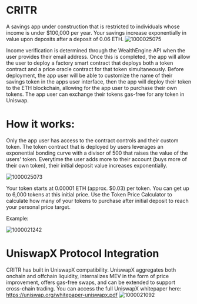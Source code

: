# CRITR
A savings app under construction that is restricted to individuals whose income is under $100,000 per year. Your savings increase exponentially in value upon deposits after a deposit of 0.06 ETH.
![1000025075](https://github.com/user-attachments/assets/353673fb-89fc-4527-9603-692692aaaa61)

Income verification is determined through the WealthEngine API when the user provides their email address. Once this is completed, the app will allow the user to deploy a factory smart contract that deploys both a token contract and a price oracle contract for that token simultaneously. Before deployment, the app user will be able to customize the name of their savings token in the apps user interface, then the app will deploy their token to the ETH blockchain, allowing for the app user to purchase their own tokens.
The app user can exchange their tokens gas-free for any token in Uniswap.
# How it works:
Only the app user has access to the contract controls and their custom token. The token contract that is deployed by users leverages an exponential bonding curve with a divisor of 500 that raises the value of the users' token. Everytime the user adds more to their account (buys more of their own token), their initial deposit value increases exponentially.

![1000025073](https://github.com/user-attachments/assets/8a908abd-1bda-4c8e-8731-8521cdb4ec3c)

Your token starts at 0.00001 ETH (approx. $0.03) per token. You can get up to 6,000 tokens at this initial price. Use the Token Price Calculator to calculate how many of your tokens to purchase after initial deposit to reach your personal price target.

Example:

![1000021242](https://github.com/taurusloathe/CRITR/assets/110080228/40a12549-2fe6-4789-819c-ddeab8a84bdf)

# UniswapX Protocol Integration
CRITR has built in UniswapX compatibility. UniswapX aggregates both onchain and offchain liquidity, internalizes MEV in the form of price improvement, offers gas-free swaps, and can be extended to support cross-chain trading. You can access the full UniswapX whitepaper here: https://uniswap.org/whitepaper-uniswapx.pdf
![1000021092](https://github.com/taurusloathe/CRITR/assets/110080228/eb2373df-92d0-493a-b6a8-ff8c47d758b1)
